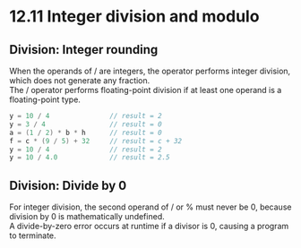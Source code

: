 # 12.11 Integer division and modulo

## Division: Integer rounding
When the operands of / are integers, the operator performs integer division, which does not generate any fraction.   
The / operator performs floating-point division if at least one operand is a floating-point type.   
```c
y = 10 / 4               // result = 2
y = 3 / 4                // result = 0
a = (1 / 2) * b * h      // result = 0
f = c * (9 / 5) + 32     // result = c + 32
y = 10 / 4               // result = 2
y = 10 / 4.0             // result = 2.5
```

## Division: Divide by 0
For integer division, the second operand of / or % must never be 0, because division by 0 is mathematically undefined.   
A divide-by-zero error occurs at runtime if a divisor is 0, causing a program to terminate.   
